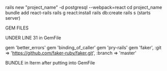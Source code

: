 rails new "project_name" -d postgresql --webpack=react
cd project_name
bundle add react-rails
rails g react:install
rails db:create
rails s (starts server)


GEM FILES 

UNDER LINE 31 in GemFile

gem 'better_errors'
  gem 'binding_of_caller'
  gem 'pry-rails'
  gem 'faker', :git => 'https://github.com/faker-ruby/faker.git', :branch => 'master'
  
BUNDLE in Iterm after putting into GemFile
